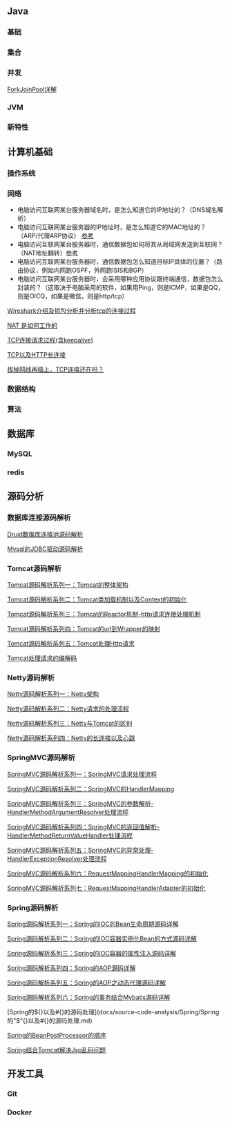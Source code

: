 ## Java

### 基础

### 集合

### 并发
[ForkJoinPool详解](docs/java/concurrent/ForkJoinPool源码解析/ForkJoinPool源码详解.md)

### JVM

### 新特性

## 计算机基础

### 操作系统

### 网络

- 电脑访问互联网某台服务器域名时，是怎么知道它的IP地址的？（DNS域名解析） 
- 电脑访问互联网某台服务器的IP地址时，是怎么知道它的MAC地址的？（ARP/代理ARP协议） [参考](https://www.bilibili.com/video/BV1jV4y1G77w/?spm_id_from=autoNext&vd_source=099fd42798be92bb9ffab7824eb5b945)
- 电脑访问互联网某台服务器时，通信数据包如何将其从局域网发送到互联网？（NAT地址翻转）[参考](http://www.52im.net/thread-3506-1-1.html?spm=a2c6h.12873639.article-detail.16.570f3ab0TTsNAj) 
- 电脑访问互联网某台服务器时，通信数据包怎么知道目标IP具体的位置？（路由协议，例如内网跑OSPF，外网跑ISIS和BGP） 
- 电脑访问互联网某台服务器时，会采用哪种应用协议跟终端通信，数据包怎么封装的？（这取决于电脑采用的软件，如果用Ping，则是ICMP，如果是QQ，则是OICQ，如果是微信，则是http/tcp）

[Wireshark介绍及抓包分析并分析tcp的连接过程](https://pdai.tech/md/develop/protocol/dev-protocol-tool-wireshark.html)

[NAT 是如何工作的](https://blog.51cto.com/u_15239532/3009528)

[TCP连接请求过程(含keepalive)](docs/cs-basics/network/TCP连接请求过程(含keepalive).md)

[TCP以及HTTP长连接](docs/cs-basics/network/TCP以及HTTP的长连接.md)

[拔掉网线再插上，TCP连接还在吗？](https://developer.aliyun.com/article/875118)


### 数据结构

### 算法

## 数据库

### MySQL

### redis

## 源码分析

### 数据库连接源码解析

[Druid数据库连接池源码解析](docs/source-code-analysis/数据库连接/Druid数据库连接池源码解析.md)

[Mysql的JDBC驱动源码解析](docs/source-code-analysis/数据库连接/Mysql的JDBC驱动源码解析.md)


### Tomcat源码解析

[Tomcat源码解析系列一：Tomcat的整体架构](docs/source-code-analysis/tomcat/系列一：Tomcat的整体架构.md)

[Tomcat源码解析系列二：Tomcat类加载机制以及Context的初始化](docs/source-code-analysis/tomcat/系列二：Tomcat类加载机制以及Context的初始化.md)

[Tomcat源码解析系列三：Tomcat的Reactor机制-http请求连接处理机制](docs/source-code-analysis/tomcat/系列三：Tomcat的Reactor机制-http请求连接处理机制.md)

[Tomcat源码解析系列四：Tomcat的url到Wrapper的映射](docs/source-code-analysis/tomcat/系列四：Tomcat的url到Wrapper的映射.md)

[Tomcat源码解析系列五：Tomcat处理Http请求](docs/source-code-analysis/tomcat/系列五：Tomcat处理Http请求.md)

[Tomcat处理请求的编解码](docs/source-code-analysis/tomcat/Tomcat处理请求的编解码.md)

### Netty源码解析

[Netty源码解析系列一：Netty架构](docs/source-code-analysis/Netty/系列一：Netty架构.md)

[Netty源码解析系列二：Netty请求的处理流程](docs/source-code-analysis/Netty/系列二：Netty请求的处理流程.md)

[Netty源码解析系列三：Netty与Tomcat的区别](docs/source-code-analysis/Netty/系列三：Netty与Tomcat的区别.md)

[Netty源码解析系列四：Netty的长连接以及心跳](docs/source-code-analysis/Netty/Netty的长连接以及心跳.md)

### SpringMVC源码解析

[SpringMVC源码解析系列一：SpringMVC请求处理流程](docs/source-code-analysis/Spring/SpringMVC/SpringMVC系列一：SpringMVC请求处理流程.md)

[SpringMVC源码解析系列二：SpringMVC的HandlerMapping](docs/source-code-analysis/Spring/SpringMVC/SpringMVC系列二：SpringMVC的HandlerMapping.md)

[SpringMVC源码解析系列三：SpringMVC的参数解析-HandlerMethodArgumentResolver处理流程](docs/source-code-analysis/Spring/SpringMVC/SpringMVC系列三：SpringMVC的参数解析-HandlerMethodArgumentResolver处理流程.md)

[SpringMVC源码解析系列四：SpringMVC的返回值解析-HandlerMethodReturnValueHandler处理流程](docs/source-code-analysis/Spring/SpringMVC/SpringMVC系列四：SpringMVC的返回值解析-HandlerMethodReturnValueHandler处理流程.md)

[SpringMVC源码解析系列五：SpringMVC的异常处理-HandlerExceptionResolver处理流程](docs/source-code-analysis/Spring/SpringMVC/SpringMVC系列五：SpringMVC的异常处理-HandlerExceptionResolver处理流程.md)

[SpringMVC源码解析系列六：RequestMappingHandlerMapping的初始化](docs/source-code-analysis/Spring/SpringMVC/SpringMVC系列六：RequestMappingHandlerMapping的初始化.md)

[SpringMVC源码解析系列七：RequestMappingHandlerAdapter的初始化](docs/source-code-analysis/Spring/SpringMVC/SpringMVC系列七：RequestMappingHandlerAdapter的初始化.md)

### Spring源码解析

[Spring源码解析系列一：Spring的IOC的Bean生命周期源码详解](docs/source-code-analysis/Spring/Spring的IOC的Bean生命周期源码详解.md)

[Spring源码解析系列二：Spring的IOC容器实例化Bean的方式源码详解](docs/source-code-analysis/Spring/Spring的IOC容器实例化Bean的方式源码详解.md)

[Spring源码解析系列三：Spring的IOC容器的属性注入源码详解](docs/source-code-analysis/Spring/Spring的IOC容器的属性注入源码详解.md)

[Spring源码解析系列四：Spring的AOP源码详解](docs/source-code-analysis/Spring/Spring的AOP源码详解.md)

[Spring源码解析系列五：Spring的AOP之动态代理源码详解](docs/source-code-analysis/Spring/Spring的AOP之动态代理源码详解.md)

[Spring源码解析系列六：Spring的事务结合Mybatis源码详解](docs/source-code-analysis/Spring/Spring的事务结合Mybatis源码详解.md)

[Spring的${}以及#{}的源码处理](docs/source-code-analysis/Spring/Spring的"$"{}以及#{}的源码处理.md)

[Spring的BeanPostProcessor的顺序](docs/source-code-analysis/Spring/Spring的BeanPostProcessor的顺序.md)

[Spring结合Tomcat解决Jsp乱码问题](docs/source-code-analysis/Spring/Spring结合Tomcat解决Jsp乱码问题.md)

## 开发工具

### Git

### Docker

